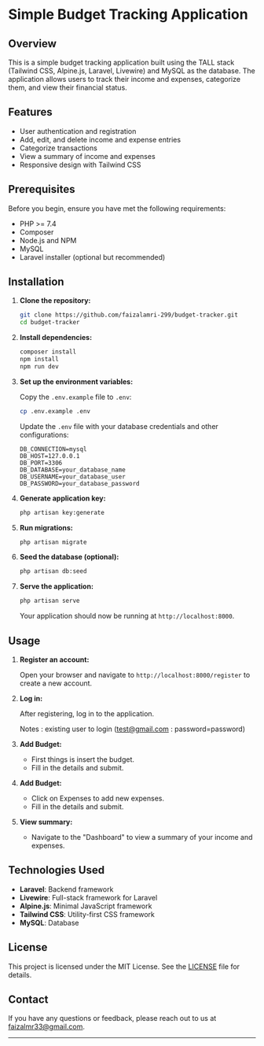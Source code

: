 # Simple Budget Tracking Application

## Overview

This is a simple budget tracking application built using the TALL stack (Tailwind CSS, Alpine.js, Laravel, Livewire) and MySQL as the database. The application allows users to track their income and expenses, categorize them, and view their financial status.

## Features

- User authentication and registration
- Add, edit, and delete income and expense entries
- Categorize transactions
- View a summary of income and expenses
- Responsive design with Tailwind CSS

## Prerequisites

Before you begin, ensure you have met the following requirements:

- PHP >= 7.4
- Composer
- Node.js and NPM
- MySQL
- Laravel installer (optional but recommended)

## Installation

1. **Clone the repository:**

    ```bash
    git clone https://github.com/faizalamri-299/budget-tracker.git
    cd budget-tracker
    ```

2. **Install dependencies:**

    ```bash
    composer install
    npm install
    npm run dev
    ```

3. **Set up the environment variables:**

    Copy the `.env.example` file to `.env`:

    ```bash
    cp .env.example .env
    ```

    Update the `.env` file with your database credentials and other configurations:

    ```plaintext
    DB_CONNECTION=mysql
    DB_HOST=127.0.0.1
    DB_PORT=3306
    DB_DATABASE=your_database_name
    DB_USERNAME=your_database_user
    DB_PASSWORD=your_database_password
    ```

4. **Generate application key:**

    ```bash
    php artisan key:generate
    ```

5. **Run migrations:**

    ```bash
    php artisan migrate
    ```

6. **Seed the database (optional):**

    ```bash
    php artisan db:seed
    ```

7. **Serve the application:**

    ```bash
    php artisan serve
    ```

    Your application should now be running at `http://localhost:8000`.

## Usage

1. **Register an account:**

    Open your browser and navigate to `http://localhost:8000/register` to create a new account.

2. **Log in:**

    After registering, log in to the application.

    Notes : existing user to login (test@gmail.com : password=password)

3. **Add Budget:**

    - First things is insert the budget.
    - Fill in the details and submit.

4. **Add Budget:**

    - Click on Expenses to add new expenses.
    - Fill in the details and submit.

5. **View summary:**

    - Navigate to the "Dashboard" to view a summary of your income and expenses.

## Technologies Used

- **Laravel**: Backend framework
- **Livewire**: Full-stack framework for Laravel
- **Alpine.js**: Minimal JavaScript framework
- **Tailwind CSS**: Utility-first CSS framework
- **MySQL**: Database

## License

This project is licensed under the MIT License. See the [LICENSE](LICENSE) file for details.

## Contact

If you have any questions or feedback, please reach out to us at [faizalmr33@gmail.com](mailto:faizalmr33@gmail.com).

---
